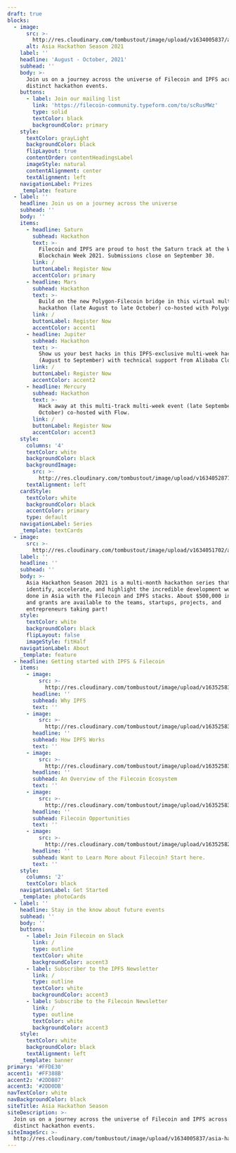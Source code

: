 ```yaml
---
draft: true
blocks:
  - image:
      src: >-
        http://res.cloudinary.com/tombustout/image/upload/v1634005837/asia-hackathon-hero_isb8ak.png
      alt: Asia Hackathon Season 2021
    label: ''
    headline: 'August - October, 2021'
    subhead: ''
    body: >-
      Join us on a journey across the universe of Filecoin and IPFS across four
      distinct hackathon events.
    buttons:
      - label: Join our mailing list
        link: 'https://filecoin-community.typeform.com/to/scRusMWz'
        type: solid
        textColor: black
        backgroundColor: primary
    style:
      textColor: grayLight
      backgroundColor: black
      flipLayout: true
      contentOrder: contentHeadingsLabel
      imageStyle: natural
      contentAlignment: center
      textAlignment: left
    navigationLabel: Prizes
    _template: feature
  - label: ''
    headline: Join us on a journey across the universe
    subhead: ''
    body: ''
    items:
      - headline: Saturn
        subhead: Hackathon
        text: >-
          Filecoin and IPFS are proud to host the Saturn track at the Wanxiang
          Blockchain Week 2021. Submissions close on September 30.
        link: /
        buttonLabel: Register Now
        accentColor: primary
      - headline: Mars
        subhead: Hackathon
        text: >-
          Build on the new Polygon-Filecoin bridge in this virtual multi-week
          hackathon (late August to late October) co-hosted with Polygon.
        link: /
        buttonLabel: Register Now
        accentColor: accent1
      - headline: Jupiter
        subhead: Hackathon
        text: >-
          Show us your best hacks in this IPFS-exclusive multi-week hackathon
          (August to September) with technical support from Alibaba Cloud.
        link: /
        buttonLabel: Register Now
        accentColor: accent2
      - headline: Mercury
        subhead: Hackathon
        text: >-
          Hack away at this multi-track multi-week event (late September to late
          October) co-hosted with Flow.
        link: /
        buttonLabel: Register Now
        accentColor: accent3
    style:
      columns: '4'
      textColor: white
      backgroundColor: black
      backgroundImage:
        src: >-
          http://res.cloudinary.com/tombustout/image/upload/v1634052877/space_bg_i9grrg.png
      textAlignment: left
    cardStyle:
      textColor: white
      backgroundColor: black
      accentColor: primary
      type: default
    navigationLabel: Series
    _template: textCards
  - image:
      src: >-
        http://res.cloudinary.com/tombustout/image/upload/v1634051702/astronaut_adbtov.png
    label: ''
    headline: ''
    subhead: ''
    body: >-
      Asia Hackathon Season 2021 is a multi-month hackathon series that will
      identify, accelerate, and highlight the incredible development work being
      done in Asia with the Filecoin and IPFS stacks. About $500,000 in prizes
      and grants are available to the teams, startups, projects, and
      entrepreneurs taking part!
    style:
      textColor: white
      backgroundColor: black
      flipLayout: false
      imageStyle: fitHalf
    navigationLabel: About
    _template: feature
  - headline: Getting started with IPFS & Filecoin
    items:
      - image:
          src: >-
            http://res.cloudinary.com/tombustout/image/upload/v1635258307/why-ipfs_lwt8cv.png
        headline: ''
        subhead: Why IPFS
        text: ''
      - image:
          src: >-
            http://res.cloudinary.com/tombustout/image/upload/v1635258314/how-ipfs-works_mnha4d.png
        headline: ''
        subhead: How IPFS Works
        text: ''
      - image:
          src: >-
            http://res.cloudinary.com/tombustout/image/upload/v1635258338/filecoin-ecosystem-overview_e98fbi.png
        headline: ''
        subhead: An Overview of the Filecoin Ecosystem
        text: ''
      - image:
          src: >-
            http://res.cloudinary.com/tombustout/image/upload/v1635258344/filecoin-opportunities_velarn.png
        headline: ''
        subhead: Filecoin Opportunities
        text: ''
      - image:
          src: >-
            http://res.cloudinary.com/tombustout/image/upload/v1635258274/filecoin-learn-more_xn4wfx.png
        headline: ''
        subhead: Want to Learn More about Filecoin? Start here.
        text: ''
    style:
      columns: '2'
      textColor: black
    navigationLabel: Get Started
    _template: photoCards
  - label: ''
    headline: Stay in the know about future events
    subhead: ''
    body: ''
    buttons:
      - label: Join Filecoin on Slack
        link: /
        type: outline
        textColor: white
        backgroundColor: accent3
      - label: Subscriber to the IPFS Newsletter
        link: /
        type: outline
        textColor: white
        backgroundColor: accent3
      - label: Subscribe to the Filecoin Newsletter
        link: /
        type: outline
        textColor: white
        backgroundColor: accent3
    style:
      textColor: white
      backgroundColor: black
      textAlignment: left
    _template: banner
primary: '#FFDE30'
accent1: '#FF388B'
accent2: '#2DDB87'
accent3: '#2DD0DB'
navTextColor: white
navBackgroundColor: black
siteTitle: Asia Hackathon Season
siteDescription: >-
  Join us on a journey across the universe of Filecoin and IPFS across four
  distinct hackathon events.
siteImageSrc: >-
  http://res.cloudinary.com/tombustout/image/upload/v1634005837/asia-hackathon-hero_isb8ak.png
---
```


